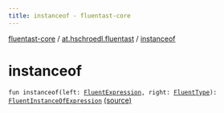 ```yaml
---
title: instanceof - fluentast-core
---
```


[fluentast-core](../index.html) / [at.hschroedl.fluentast](index.html) / [instanceof](.)

# instanceof

`fun instanceof(left: `[`FluentExpression`](../at.hschroedl.fluentast.ast.expression/-fluent-expression/index.html)`, right: `[`FluentType`](../at.hschroedl.fluentast.ast.type/-fluent-type/index.html)`): `[`FluentInstanceOfExpression`](../at.hschroedl.fluentast.ast.expression/-fluent-instance-of-expression/index.html) [(source)](https://github.com/hschroedl/FluentAST/tree/master/core/src/main/kotlin//at.hschroedl.fluentast/Fluentast.kt#L45)